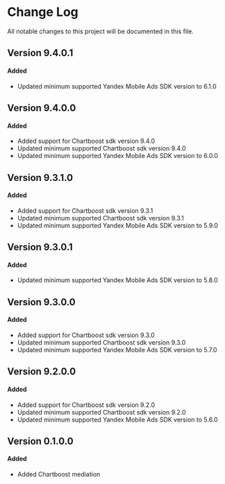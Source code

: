 # Change Log
All notable changes to this project will be documented in this file.

## Version 9.4.0.1

#### Added
* Updated minimum supported Yandex Mobile Ads SDK version to 6.1.0

## Version 9.4.0.0

#### Added
* Added support for Chartboost sdk version 9.4.0
* Updated minimum supported Chartboost sdk version 9.4.0
* Updated minimum supported Yandex Mobile Ads SDK version to 6.0.0

## Version 9.3.1.0

#### Added
* Added support for Chartboost sdk version 9.3.1
* Updated minimum supported Chartboost sdk version 9.3.1
* Updated minimum supported Yandex Mobile Ads SDK version to 5.9.0

## Version 9.3.0.1

#### Added
* Updated minimum supported Yandex Mobile Ads SDK version to 5.8.0

## Version 9.3.0.0

#### Added
* Added support for Chartboost sdk version 9.3.0
* Updated minimum supported Chartboost sdk version 9.3.0
* Updated minimum supported Yandex Mobile Ads SDK version to 5.7.0

## Version 9.2.0.0

#### Added
* Added support for Chartboost sdk version 9.2.0
* Updated minimum supported Chartboost sdk version 9.2.0
* Updated minimum supported Yandex Mobile Ads SDK version to 5.6.0

## Version 0.1.0.0

#### Added
* Added Chartboost mediation
